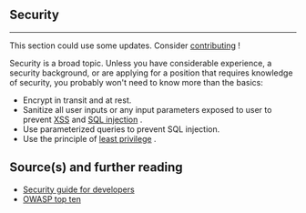 Security
--------
---
This section could use some updates. Consider [contributing](https://github.com/donnemartin/system-design-primer#contributing) !

Security is a broad topic. Unless you have considerable experience, a security background, or are applying for a position that requires knowledge of security, you probably won't need to know more than the basics:

- Encrypt in transit and at rest.
- Sanitize all user inputs or any input parameters exposed to user to prevent [XSS](https://en.wikipedia.org/wiki/Cross-site_scripting)  and [SQL injection](https://en.wikipedia.org/wiki/SQL_injection) .
- Use parameterized queries to prevent SQL injection.
- Use the principle of [least privilege](https://en.wikipedia.org/wiki/Principle_of_least_privilege) .

## Source(s) and further reading

- [Security guide for developers](https://github.com/FallibleInc/security-guide-for-developers) 
- [OWASP top ten](https://www.owasp.org/index.php/OWASP_Top_Ten_Cheat_Sheet) 